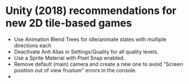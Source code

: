 
# Unity (2018) recommendations for new 2D tile-based games

- Use Animation Blend Trees for idle/animate states with multiple directions each
- Deactivate Anti Alias in Settings/Quality for all quality levels.
- Use a Sprite Material with Pixel Snap enabled.
- Remove default (main) camera and create a new one to avoid "Screen position out of view frustum" errors in the console.
- 